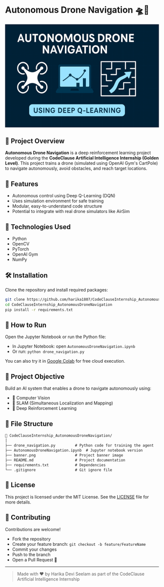 
# Autonomous Drone Navigation 🛸🤖

![Banner](banner.png)

## 🚀 Project Overview
**Autonomous Drone Navigation** is a deep reinforcement learning project developed during the **CodeClause Artificial Intelligence Internship (Golden Level)**. This project trains a drone (simulated using OpenAI Gym's CartPole) to navigate autonomously, avoid obstacles, and reach target locations.

## 📌 Features
- Autonomous control using Deep Q-Learning (DQN)
- Uses simulation environment for safe training
- Modular, easy-to-understand code structure
- Potential to integrate with real drone simulators like AirSim

## 🧠 Technologies Used
- Python
- OpenCV
- PyTorch
- OpenAI Gym
- NumPy

## 🛠️ Installation

Clone the repository and install required packages:

```bash
git clone https://github.com/harika1807/CodeClauseInternship_AutonomousDroneNavigation.git
cd CodeClauseInternship_AutonomousDroneNavigation
pip install -r requirements.txt
```

## 🧪 How to Run

Open the Jupyter Notebook or run the Python file:

- In Jupyter Notebook: open `AutonomousDroneNavigation.ipynb`
- Or run: `python drone_navigation.py`

You can also try it in [Google Colab](https://colab.research.google.com/github/harika1807/CodeClauseInternship_DroneNavigation/blob/main/DroneNavigation.ipynb) for free cloud execution.

## 🎯 Project Objective

Build an AI system that enables a drone to navigate autonomously using:
- 📸 Computer Vision
- 🧭 SLAM (Simultaneous Localization and Mapping)
- 🧠 Deep Reinforcement Learning

## 📂 File Structure

```
📁 CodeClauseInternship_AutonomousDroneNavigation/
│
├── drone_navigation.py         # Python code for training the agent
├── AutonomousDroneNavigation.ipynb  # Jupyter notebook version
├── banner.png                  # Project banner image
├── README.md                   # Project documentation
├── requirements.txt            # Dependencies
└── .gitignore                  # Git ignore file
```

## 📜 License
This project is licensed under the MIT License. See the [LICENSE](LICENSE) file for more details.

## 🤝 Contributing
Contributions are welcome!

- Fork the repository
- Create your feature branch: `git checkout -b feature/FeatureName`
- Commit your changes
- Push to the branch
- Open a Pull Request 🚀

---

> Made with ❤️ by Harika Devi Seelam as part of the CodeClause Artificial Intelligence Internship
